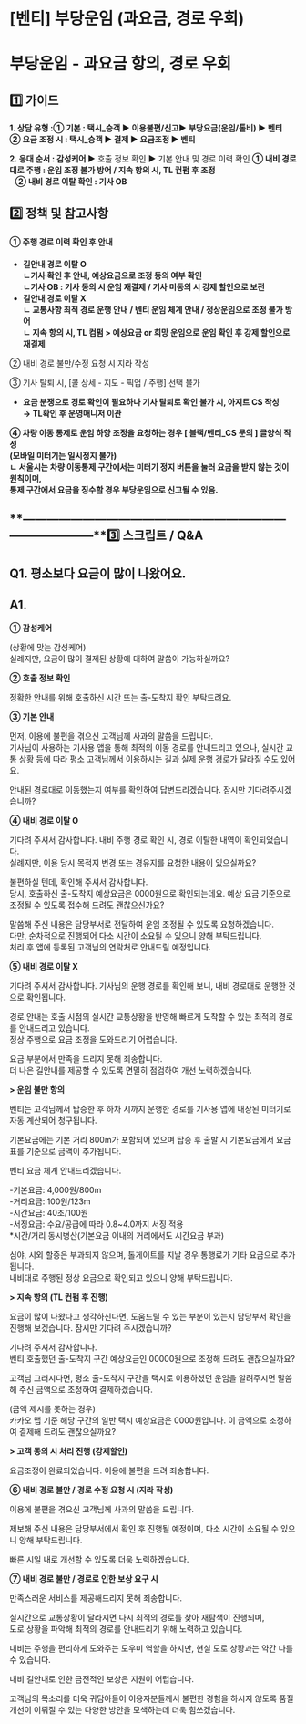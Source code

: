 # [벤티] 부당운임 (과요금, 경로 우회)

**부당운임 - 과요금 항의, 경로 우회**
========================

**1️⃣ 가이드**
-----------

**1. 상담 유형 :******①** 기본 : 택시\_승객 ▶ 이용불편/신고****▶** **부당요금(운임/톨비) ▶ 벤티  
**②** 요금 조정 **시 : 택시\_승객 ▶ 결제 ▶ 요금조정 ▶ 벤티****

**2. 응대 순서 : 감성케어 ▶** 호출 정보 확인 **▶** 기본 안내 및 경로 이력 확인 **① 내비 경로대로 주행 : 운임 조정 불가 방어 / 지속 항의 시, TL 컨펌 후 조정  
   ② 내비 경로 이탈 확인 : 기사 OB**

**2️⃣ 정책 및 참고사항**
-----------------

#### **① 주행 경로 이력 확인 후 안내**

* **길안내 경로 이탈 O  
  ㄴ기사 확인 후 안내, 예상요금으로 조정 동의 여부 확인  
  ㄴ기사 OB : 기사 동의 시 운임 재결제 / 기사 미동의 시 강제 할인으로 보전**
* **길안내 경로 이탈 X  
  ㄴ 교통사항 최적 경로 운행 안내 / 벤티 운임 체계 안내 / 정상운임으로 조정 불가 방어  
  ㄴ 지속 항의 시, TL 컴펌 > 예상요금 or 희망 운임으로 운임 확인 후 강제 할인으로 재결제**

② 내비 경로 불만/수정 요청 시 지라 작성

③ 기사 탈퇴 시, [콜 상세 - 지도 - 픽업 / 주행] 선택 불가

* **요금 분쟁으로 경로 확인이 필요하나 기사 탈퇴로 확인 불가 시, 아지트 CS 작성   
  → TL확인 후 운영매니저 이관**

**④ 차량 이동 통제로 운임 하향 조정을 요청하는 경우 [ 블랙/벤티\_CS 문의 ] 글양식 작성   
 (모바일 미터기는 일시정지 불가)  
ㄴ 서울시는 차량 이동통제 구간에서는 미터기 정지 버튼을 눌러 요금을 받지 않는 것이 원칙이며,  
통제 구간에서 요금을 징수할 경우 부당운임으로 신고될 수 있음.**

**―****―****―****―****―****―****―****―****―****―****―****―****―****―****―****―****―****―****―****―****―****―****―****―****―****―****―****―****―****3️⃣ 스크립트 / Q&A**
-------------------------------------------------------------------------------------------------------------------------------------------------------------------

**Q1.** **평소보다 요금이 많이 나왔어요.**
-----------------------------

**A1.**
-------

**① 감성케어**

(상황에 맞는 감성케어)  
실례지만, 요금이 많이 결제된 상황에 대하여 말씀이 가능하실까요?

**② 호출 정보 확인**

정확한 안내를 위해 호출하신 시간 또는 출-도착지 확인 부탁드려요.

**③ 기본 안내**

먼저, 이용에 불편을 겪으신 고객님께 사과의 말씀을 드립니다.  
기사님이 사용하는 기사용 앱을 통해 최적의 이동 경로를 안내드리고 있으나, 실시간 교통 상황 등에 따라 평소 고객님께서 이용하시는 길과 실제 운행 경로가 달라질 수도 있어요.

안내된 경로대로 이동했는지 여부를 확인하여 답변드리겠습니다. 잠시만 기다려주시겠습니까?

**④ 내비 경로 이탈 O**

기다려 주셔서 감사합니다. 내비 주행 경로 확인 시, 경로 이탈한 내역이 확인되었습니다.   
실례지만, 이용 당시 목적지 변경 또는 경유지를 요청한 내용이 있으실까요?

불편하실 텐데, 확인해 주셔서 감사합니다.   
당시, 호출하신 출-도착지 예상요금은 0000원으로 확인되는데요. 예상 요금 기준으로 조정될 수 있도록 접수해 드려도 괜찮으신가요?

말씀해 주신 내용은 담당부서로 전달하여 운임 조정될 수 있도록 요청하겠습니다.   
다만, 순차적으로 진행되어 다소 시간이 소요될 수 있으니 양해 부탁드립니다.  
처리 후 앱에 등록된 고객님의 연락처로 안내드릴 예정입니다.

**⑤ 내비 경로 이탈 X**

기다려 주셔서 감사합니다. 기사님의 운행 경로를 확인해 보니, 내비 경로대로 운행한 것으로 확인됩니다.

경로 안내는 호출 시점의 실시간 교통상황을 반영해 빠르게 도착할 수 있는 최적의 경로를 안내드리고 있습니다.   
정상 주행으로 요금 조정을 도와드리기 어렵습니다.

요금 부분에서 만족을 드리지 못해 죄송합니다.   
더 나은 길안내를 제공할 수 있도록 면밀히 점검하여 개선 노력하겠습니다.

**> 운임 불만 항의**

벤티는 고객님께서 탑승한 후 하차 시까지 운행한 경로를 기사용 앱에 내장된 미터기로 자동 계산되어 청구됩니다.

기본요금에는 기본 거리 800m가 포함되어 있으며 탑승 후 출발 시 기본요금에서 요금표를 기준으로 금액이 추가됩니다.

벤티 요금 체계 안내드리겠습니다.

-기본요금: 4,000원/800m   
-거리요금: 100원/123m   
-시간요금: 40초/100원   
-서징요금: 수요/공급에 따라 0.8~4.0까지 서징 적용   
\*시간/거리 동시병산(기본요금 이내의 거리에서도 시간요금 부과)

심야, 시외 할증은 부과되지 않으며, 톨게이트를 지날 경우 통행료가 기타 요금으로 추가됩니다.   
내비대로 주행된 정상 요금으로 확인되고 있으니 양해 부탁드립니다.

**> 지속 항의 (TL 컨펌 후 진행)**

요금이 많이 나왔다고 생각하신다면, 도움드릴 수 있는 부분이 있는지 담당부서 확인을 진행해 보겠습니다. 잠시만 기다려 주시겠습니까?

기다려 주셔서 감사합니다.   
벤티 호출했던 출-도착지 구간 예상요금인 00000원으로 조정해 드려도 괜찮으실까요?

고객님 그러시다면, 평소 출-도착지 구간을 택시로 이용하셨던 운임을 알려주시면 말씀해 주신 금액으로 조정하여 결제하겠습니다.

(금액 제시를 못하는 경우)   
카카오 맵 기준 해당 구간의 일반 택시 예상요금은 0000원입니다. 이 금액으로 조정하여 결제해 드려도 괜찮으실까요?

**> 고객 동의 시 처리 진행 (강제할인)**

요금조정이 완료되었습니다. 이용에 불편을 드려 죄송합니다.

**⑥ 내비 경로 불만 / 경로 수정 요청 시 (지라 작성)**

이용에 불편을 겪으신 고객님께 사과의 말씀을 드립니다.

제보해 주신 내용은 담당부서에서 확인 후 진행될 예정이며, 다소 시간이 소요될 수 있으니 양해 부탁드립니다.

빠른 시일 내로 개선할 수 있도록 더욱 노력하겠습니다.

**⑦ 내비 경로 불만 / 경로로 인한 보상 요구 시**

만족스러운 서비스를 제공해드리지 못해 죄송합니다.

실시간으로 교통상황이 달라지면 다시 최적의 경로를 찾아 재탐색이 진행되며,   
도로 상황을 파악해 최적의 경로를 안내드리기 위해 노력하고 있습니다.

내비는 주행을 편리하게 도와주는 도우미 역할을 하지만, 현실 도로 상황과는 약간 다를 수 있습니다.

내비 길안내로 인한 금전적인 보상은 지원이 어렵습니다.

고객님의 목소리를 더욱 귀담아들어 이용자분들께서 불편한 경험을 하시지 않도록 품질 개선이 이뤄질 수 있는 다양한 방안을 모색하는데 더욱 힘쓰겠습니다.